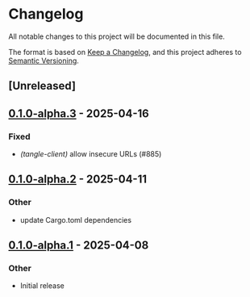 # Changelog

All notable changes to this project will be documented in this file.

The format is based on [Keep a Changelog](https://keepachangelog.com/en/1.0.0/),
and this project adheres to [Semantic Versioning](https://semver.org/spec/v2.0.0.html).

## [Unreleased]

## [0.1.0-alpha.3](https://github.com/tangle-network/blueprint/compare/blueprint-context-derive-v0.1.0-alpha.2...blueprint-context-derive-v0.1.0-alpha.3) - 2025-04-16

### Fixed

- *(tangle-client)* allow insecure URLs (#885)

## [0.1.0-alpha.2](https://github.com/tangle-network/blueprint/compare/blueprint-context-derive-v0.1.0-alpha.1...blueprint-context-derive-v0.1.0-alpha.2) - 2025-04-11

### Other

- update Cargo.toml dependencies

## [0.1.0-alpha.1](https://github.com/tangle-network/blueprint/releases/tag/blueprint-context-derive-v0.1.0-alpha.1) - 2025-04-08

### Other

- Initial release
